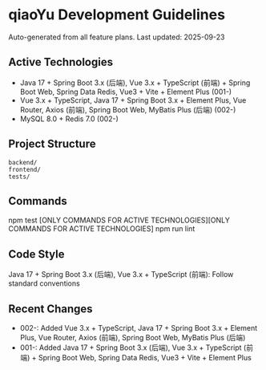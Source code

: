 # qiaoYu Development Guidelines

Auto-generated from all feature plans. Last updated: 2025-09-23

## Active Technologies
- Java 17 + Spring Boot 3.x (后端), Vue 3.x + TypeScript (前端) + Spring Boot Web, Spring Data Redis, Vue3 + Vite + Element Plus (001-)
- Vue 3.x + TypeScript, Java 17 + Spring Boot 3.x + Element Plus, Vue Router, Axios (前端), Spring Boot Web, MyBatis Plus (后端) (002-)
- MySQL 8.0 + Redis 7.0 (002-)

## Project Structure
```
backend/
frontend/
tests/
```

## Commands
npm test [ONLY COMMANDS FOR ACTIVE TECHNOLOGIES][ONLY COMMANDS FOR ACTIVE TECHNOLOGIES] npm run lint

## Code Style
Java 17 + Spring Boot 3.x (后端), Vue 3.x + TypeScript (前端): Follow standard conventions

## Recent Changes
- 002-: Added Vue 3.x + TypeScript, Java 17 + Spring Boot 3.x + Element Plus, Vue Router, Axios (前端), Spring Boot Web, MyBatis Plus (后端)
- 001-: Added Java 17 + Spring Boot 3.x (后端), Vue 3.x + TypeScript (前端) + Spring Boot Web, Spring Data Redis, Vue3 + Vite + Element Plus

<!-- MANUAL ADDITIONS START -->
<!-- MANUAL ADDITIONS END -->
